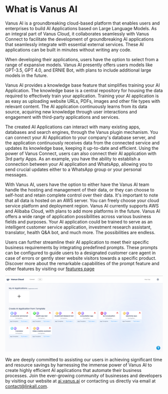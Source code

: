 # What is Vanus AI
Vanus AI is a groundbreaking cloud-based platform that enables users and enterprises to build AI Applications based on Large Language Models. As an integral part of Vanus Cloud, it collaborates seamlessly with Vanus Connect to facilitate the development of groundbreaking AI applications that seamlessly integrate with essential external services. These AI applications can be built in minutes without writing any code.

When developing their applications, users have the option to select from a range of expansive models. Vanus AI presently offers users models like GPT-3.5, GPT 4.0, and ERNIE Bot, with plans to include additional large models in the future.

Vanus AI provides a knowledge base feature that simplifies training your AI Application. The knowledge base is a central repository for housing the data required to effectively train your application. Training your AI application is as easy as uploading website URLs, PDFs, images and other file types with relevant content. The AI application continuously learns from its data source, acquiring new knowledge through user interactions and engagement with third-party applications and services.

The created AI Applications can interact with many existing apps, databases and search engines, through the Vanus plugin mechanism. You can connect your AI Application to your company's database server, and the application continuously receives data from the connected service and updates its knowledge base, keeping it up-to-date and efficient. Using the power of Vanus Connect, users can also connect their AI application with 3rd party Apps. As an example, you have the ability to establish a connection between your AI application and WhatsApp, allowing you to send crucial updates either to a WhatsApp group or your personal messages.

With Vanus AI, users have the option to either have the Vanus AI team handle the hosting and management of their data, or they can choose to self-host and retain complete control over their data. It's important to note that all data is hosted on an AWS server. You can freely choose your cloud service platform and deployment region. Vanus AI currently supports AWS and Alibaba Cloud, with plans to add more platforms in the future.
Vanus AI offers a wide range of application possibilities across various business fields and purposes. Your AI application could be trained to serve as an intelligent customer service application, investment research assistant, translator, health Q&A bot, and much more. The possibilities are endless.

Users can further streamline their AI application to meet their specific business requirements by integrating predefined prompts. These prompts can be configured to guide users to a designated customer care agent in case of errors or gently steer website visitors towards a specific product. Discover more about the remarkable capabilities of the prompt feature and other features by visiting our [features page](../vanus-ai/features.md)

![](../../static/img/vanus-ai.png) 

We are deeply committed to assisting our users in achieving significant time and resource savings by harnessing the immense power of Vanus AI to create highly efficient AI applications that automate their business processes. Join the ever-growing community of businesses and developers by visiting our website at [ai.vanus.ai](https://ai.vanus.ai/) or contacting us directly via email at contact@linkall.com.
